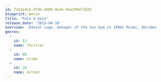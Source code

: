 ```yaml
---
id: fa52e4cb-df9e-4d06-9e4b-9ae200ef3d2b
blueprint: movie
title: 'Pain & Gain'
release_date: '2013-04-18'
overview: 'Daniel Lugo, manager of the Sun Gym in 1990s Miami, decides that there is only one way to achieve his version of the American dream: extortion. To achieve his goal, he recruits musclemen Paul and Adrian as accomplices. After several failed attempts, they abduct rich businessman Victor Kershaw and convince him to sign over all his assets to them. But when Kershaw makes it out alive, authorities are reluctant to believe his story.'
genres:
  -
    id: 53
    name: Thriller
  -
    id: 80
    name: Crime
  -
    id: 28
    name: Action
---
```


